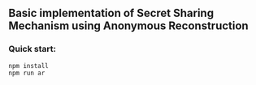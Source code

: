 ## Basic implementation of Secret Sharing Mechanism using Anonymous Reconstruction

### Quick start:

```
npm install
npm run ar

```
